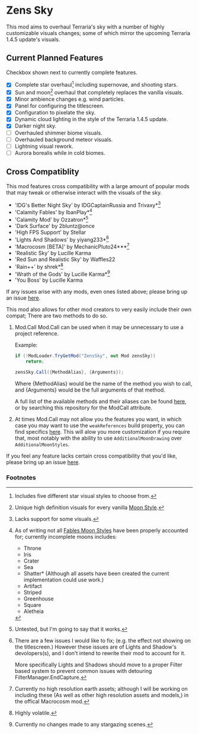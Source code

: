 # Zens Sky
This mod aims to overhaul Terraria's sky with a number of highly customizable visuals changes; some of which mirror the upcoming Terraria 1.4.5 update's visuals.

## Current Planned Features
Checkbox shown next to currently complete features.
- [x] Complete star overhaul[^StarStyles] including supernovae, and shooting stars.
- [x] Sun and moon[^MoonStyles] overhaul that completely replaces the vanilla visuals.
- [x] Minor ambience changes e.g. wind particles.
- [x] Panel for configuring the titlescreen.
- [x] Configuration to pixelate the sky.
- [x] Dynamic cloud lighting in the style of the Terraria 1.4.5 update.
- [x] Darker night sky.
- [ ] Overhauled shimmer biome visuals.
- [ ] Overhauled background meteor visuals.
- [ ] Lightning visual rework.
- [ ] Aurora borealis while in cold biomes.

## Cross Compatiblity
This mod features cross compatibility with a large amount of popular mods that may tweak or otherwise interact with the visuals of the sky.
- 'IDG's Better Night Sky' by IDGCaptainRussia and Trivaxy\*[^BetterNightSky]
- 'Calamity Fables' by IbanPlay\*[^CalamityFables]
- 'Calamity Mod' by Ozzatron\*[^CalamityMod]
- 'Dark Surface' by 2bluntz@once
- 'High FPS Support' by Stellar
- 'Lights And Shadows' by yiyang233\*[^LightsAndShadows]
- 'Macrocosm [BETA]' by MechanicPluto24\*\*\*[^Macrocosm]
- 'Realistic Sky' by Lucille Karma
- 'Red Sun and Realistic Sky' by Waffles22
- 'Rain++' by shrek\*[^Rain++]
- 'Wrath of the Gods' by Lucille Karma\*[^WrathOfTheGods]
- 'You Boss' by Lucille Karma

If any issues arise with any mods, even ones listed above; please bring up an issue [here](https://github.com/ZenTheMod/ZensSky/issues).

This mod also allows for other mod creators to very easily include their own compat;
There are two methods to do so.

1. Mod.Call
   Mod.Call can be used when it may be unnecessary to use a project reference.
   
   Example:
   ```cs
   if (!ModLoader.TryGetMod("ZensSky", out Mod zensSky))
       return;

   zensSky.Call({MethodAlias}, {Arguments});
   ```
   Where {MethodAlias} would be the name of the method you wish to call, and {Arguments} would be the full arguments of that method.

   A full list of the available methods and their aliases can be found [here](https://github.com/search?q=repo%3AZenTheMod%2FZensSky%20ModCall&type=code), or by searching this repository for the ModCall attribute.
2. At times Mod.Call may not allow you the features you want, in which case you may want to use the `weakReferences` build property, you can find specifics [here](https://github.com/tModLoader/tModLoader/wiki/build.txt).
   This will alow you more customization if you require that, most notably with the ability to use `AdditionalMoonDrawing` over `AdditionalMoonStyles`.

If you feel any feature lacks certain cross compatibility that you'd like, please bring up an issue [here](https://github.com/ZenTheMod/ZensSky/issues).

### Footnotes
[^StarStyles]: Includes five different star visual styles to choose from.
[^MoonStyles]: Unique high definition visuals for every vanilla [Moon Style](https://terraria.wiki.gg/wiki/Moon_phase#Notes).
[^BetterNightSky]: Lacks support for some visuals.
[^CalamityFables]: As of writing not all [Fables Moon Styles](https://calamityfables.wiki.gg/wiki/Vanilla_changes#Vanity_moons) have been properly accounted for; currently incomplete moons includes:
    - Throne
    - Iris
    - Crater
    - Sea
    - Shatter* (Although all assets have been created the current implementation could use work.)
    - Artifact
    - Striped
    - Greenhouse
    - Square
    - Aletheia
[^CalamityMod]: Untested, but I'm going to say that it works.
[^LightsAndShadows]: There are a few issues I would like to fix; (e.g. the effect not showing on the titlescreen.)
    However these issues are of Lights and Shadow's devolopers(s), and I don't intend to rewrite their mod to account for it.

    More specifically Lights and Shadows should move to a proper Filter based system to prevent common issues with detouring FilterManager.EndCapture.
[^Macrocosm]: Currently no high resolution earth assets; although I will be working on including these (As well as other high resolution assets and models,) in the offical Macrocosm mod.
[^Rain++]: Highly volatile.
[^WrathOfTheGods]: Currently no changes made to any stargazing scenes.
